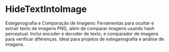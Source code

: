 # HideTextIntoImage
Esteganografia e Comparação de Imagens: Ferramentas para ocultar e extrair texto de imagens PNG, além de comparar imagens usando hash perceptual. Inclui encoder e decoder de texto, e comparador de imagens para verificar diferenças. Ideal para projetos de esteganografia e análise de imagens.
